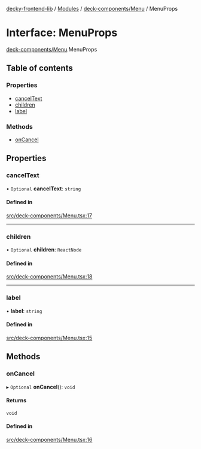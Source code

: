 [decky-frontend-lib](../README.md) / [Modules](../modules.md) / [deck-components/Menu](../modules/deck_components_Menu.md) / MenuProps

# Interface: MenuProps

[deck-components/Menu](../modules/deck_components_Menu.md).MenuProps

## Table of contents

### Properties

- [cancelText](deck_components_Menu.MenuProps.md#canceltext)
- [children](deck_components_Menu.MenuProps.md#children)
- [label](deck_components_Menu.MenuProps.md#label)

### Methods

- [onCancel](deck_components_Menu.MenuProps.md#oncancel)

## Properties

### cancelText

• `Optional` **cancelText**: `string`

#### Defined in

[src/deck-components/Menu.tsx:17](https://github.com/SteamDeckHomebrew/decky-frontend-lib/blob/e2920dd/src/deck-components/Menu.tsx#L17)

___

### children

• `Optional` **children**: `ReactNode`

#### Defined in

[src/deck-components/Menu.tsx:18](https://github.com/SteamDeckHomebrew/decky-frontend-lib/blob/e2920dd/src/deck-components/Menu.tsx#L18)

___

### label

• **label**: `string`

#### Defined in

[src/deck-components/Menu.tsx:15](https://github.com/SteamDeckHomebrew/decky-frontend-lib/blob/e2920dd/src/deck-components/Menu.tsx#L15)

## Methods

### onCancel

▸ `Optional` **onCancel**(): `void`

#### Returns

`void`

#### Defined in

[src/deck-components/Menu.tsx:16](https://github.com/SteamDeckHomebrew/decky-frontend-lib/blob/e2920dd/src/deck-components/Menu.tsx#L16)
